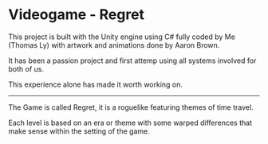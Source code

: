 # Videogame - Regret

This project is built with the Unity engine using C# fully coded by Me (Thomas Ly) with artwork and animations done by Aaron Brown.

It has been a passion project and first attemp using all systems involved for both of us. 

This experience alone has made it worth working on.

--- 

The Game is called Regret, it is a roguelike featuring themes of time travel. 

Each level is based on an era or theme with some warped differences that make sense within the setting of the game.

